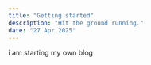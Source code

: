 ```yaml
---
title: "Getting started"
description: "Hit the ground running."
date: "27 Apr 2025"
---
```


i am starting my own blog
